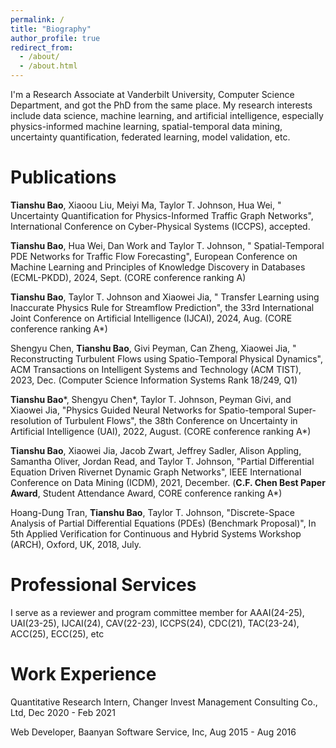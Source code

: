 ```yaml
---
permalink: /
title: "Biography"
author_profile: true
redirect_from: 
  - /about/
  - /about.html
---
```

I'm a Research Associate at Vanderbilt University, Computer Science Department, and got the PhD from the same place. My research interests include data science, machine learning, and artificial intelligence, especially physics-informed machine learning, spatial-temporal data mining, uncertainty quantification, federated learning, model validation, etc.


Publications
======
**Tianshu Bao**, Xiaoou Liu, Meiyi Ma, Taylor T. Johnson, Hua Wei, " Uncertainty Quantification for Physics-Informed Traffic Graph Networks", International Conference on Cyber-Physical Systems (ICCPS), accepted.

**Tianshu Bao**, Hua Wei, Dan Work and Taylor T. Johnson, " Spatial-Temporal PDE Networks for Traffic Flow Forecasting", European Conference on Machine Learning and Principles of Knowledge Discovery in Databases (ECML-PKDD), 2024, Sept. (CORE conference ranking A)

**Tianshu Bao**, Taylor T. Johnson and Xiaowei Jia, " Transfer Learning using Inaccurate Physics Rule for Streamflow Prediction", the 33rd International Joint Conference on Artificial Intelligence (IJCAI), 2024, Aug. (CORE conference ranking A*)

Shengyu Chen, **Tianshu Bao**, Givi Peyman, Can Zheng, Xiaowei Jia, " Reconstructing Turbulent Flows using Spatio-Temporal Physical Dynamics", ACM Transactions on Intelligent Systems and Technology (ACM TIST), 2023, Dec. (Computer Science Information Systems Rank 18/249, Q1)

**Tianshu Bao**\*, Shengyu Chen\*, Taylor T. Johnson, Peyman Givi, and Xiaowei Jia, "Physics Guided Neural Networks for Spatio-temporal Super-resolution of Turbulent Flows", the 38th Conference on Uncertainty in Artificial Intelligence (UAI), 2022, August. (CORE conference ranking A*)

**Tianshu Bao**, Xiaowei Jia, Jacob Zwart, Jeffrey Sadler, Alison Appling, Samantha Oliver, Jordan Read, and Taylor T. Johnson, "Partial Differential Equation Driven Rivernet Dynamic Graph Networks", IEEE International Conference on Data Mining (ICDM), 2021, December. (**C.F. Chen Best Paper Award**, Student Attendance Award, CORE conference ranking A*)

Hoang-Dung Tran, **Tianshu Bao**, Taylor T. Johnson, "Discrete-Space Analysis of Partial Differential Equations (PDEs) (Benchmark Proposal)", In 5th Applied Verification for Continuous and Hybrid Systems Workshop (ARCH), Oxford, UK, 2018, July.

Professional Services
======
I serve as a reviewer and program committee member for AAAI(24-25), UAI(23-25), IJCAI(24), CAV(22-23), ICCPS(24), CDC(21), TAC(23-24), ACC(25), ECC(25), etc

Work Experience
======
Quantitative Research Intern, Changer Invest Management Consulting Co., Ltd,  Dec 2020 - Feb 2021

Web Developer, Baanyan Software Service, Inc, Aug 2015 - Aug 2016 


